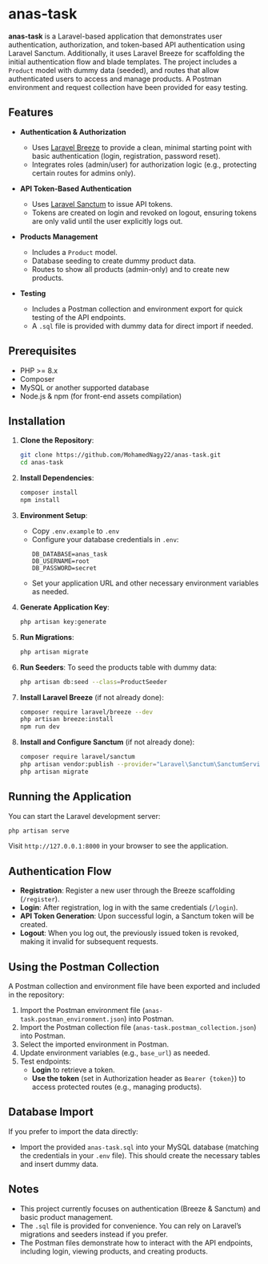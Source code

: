 # anas-task

**anas-task** is a Laravel-based application that demonstrates user authentication, authorization, and token-based API authentication using Laravel Sanctum. Additionally, it uses Laravel Breeze for scaffolding the initial authentication flow and blade templates. The project includes a `Product` model with dummy data (seeded), and routes that allow authenticated users to access and manage products. A Postman environment and request collection have been provided for easy testing.

## Features

- **Authentication & Authorization**
  - Uses [Laravel Breeze](https://laravel.com/docs/master/starter-kits#laravel-breeze) to provide a clean, minimal starting point with basic authentication (login, registration, password reset).
  - Integrates roles (admin/user) for authorization logic (e.g., protecting certain routes for admins only).

- **API Token-Based Authentication**
  - Uses [Laravel Sanctum](https://laravel.com/docs/master/sanctum) to issue API tokens.
  - Tokens are created on login and revoked on logout, ensuring tokens are only valid until the user explicitly logs out.

- **Products Management**
  - Includes a `Product` model.
  - Database seeding to create dummy product data.
  - Routes to show all products (admin-only) and to create new products.
  
- **Testing**
  - Includes a Postman collection and environment export for quick testing of the API endpoints.
  - A `.sql` file is provided with dummy data for direct import if needed.
  
## Prerequisites

- PHP >= 8.x
- Composer
- MySQL or another supported database
- Node.js & npm (for front-end assets compilation)

## Installation

1. **Clone the Repository**:
   ```bash
   git clone https://github.com/MohamedNagy22/anas-task.git
   cd anas-task
   ```

2. **Install Dependencies**:
   ```bash
   composer install
   npm install
   ```

3. **Environment Setup**:
   - Copy `.env.example` to `.env`
   - Configure your database credentials in `.env`:
     ```env
     DB_DATABASE=anas_task
     DB_USERNAME=root
     DB_PASSWORD=secret
     ```
   - Set your application URL and other necessary environment variables as needed.

4. **Generate Application Key**:
   ```bash
   php artisan key:generate
   ```

5. **Run Migrations**:
   ```bash
   php artisan migrate
   ```

6. **Run Seeders**:
   To seed the products table with dummy data:
   ```bash
   php artisan db:seed --class=ProductSeeder
   ```

7. **Install Laravel Breeze** (if not already done):
   ```bash
   composer require laravel/breeze --dev
   php artisan breeze:install
   npm run dev
   ```

8. **Install and Configure Sanctum** (if not already done):
   ```bash
   composer require laravel/sanctum
   php artisan vendor:publish --provider="Laravel\Sanctum\SanctumServiceProvider"
   php artisan migrate
   ```

## Running the Application

You can start the Laravel development server:

```bash
php artisan serve
```

Visit `http://127.0.0.1:8000` in your browser to see the application.

## Authentication Flow

- **Registration**: Register a new user through the Breeze scaffolding (`/register`).
- **Login**: After registration, log in with the same credentials (`/login`).
- **API Token Generation**: Upon successful login, a Sanctum token will be created.
- **Logout**: When you log out, the previously issued token is revoked, making it invalid for subsequent requests.

## Using the Postman Collection

A Postman collection and environment file have been exported and included in the repository:

1. Import the Postman environment file (`anas-task.postman_environment.json`) into Postman.
2. Import the Postman collection file (`anas-task.postman_collection.json`) into Postman.
3. Select the imported environment in Postman.
4. Update environment variables (e.g., `base_url`) as needed.
5. Test endpoints:
   - **Login** to retrieve a token.
   - **Use the token** (set in Authorization header as `Bearer {token}`) to access protected routes (e.g., managing products).

## Database Import

If you prefer to import the data directly:
- Import the provided `anas-task.sql` into your MySQL database (matching the credentials in your `.env` file). This should create the necessary tables and insert dummy data.

## Notes

- This project currently focuses on authentication (Breeze & Sanctum) and basic product management.
- The `.sql` file is provided for convenience. You can rely on Laravel’s migrations and seeders instead if you prefer.
- The Postman files demonstrate how to interact with the API endpoints, including login, viewing products, and creating products.

